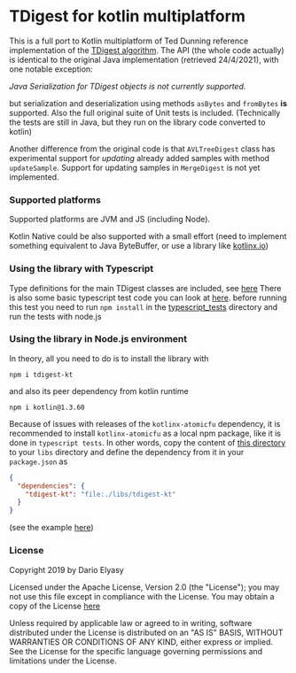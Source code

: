 # TDigest for kotlin multiplatform

This is a full port to Kotlin multiplatform of Ted Dunning reference implementation of the [TDigest algorithm](https://github.com/tdunning/t-digest). 
The API (the whole code actually) is identical to the original Java implementation (retrieved 24/4/2021), with one notable exception:

_Java Serialization for TDigest objects is not currently supported._

but serialization and deserialization using methods ```asBytes``` and ```fromBytes``` **is** supported.
Also the full original suite of Unit tests is included. (Technically the tests are still in Java, but they run on
the library code converted to kotlin) 

Another difference from the original code is that `AVLTreeDigest` class has experimental support for _updating_ already added samples with method 
```updateSample```. Support for updating samples in ```MergeDigest``` is not yet implemented.
### Supported platforms
Supported platforms are JVM and JS (including Node).

Kotlin Native could be also supported with a small effort (need to implement something equivalent to Java ByteBuffer, or 
use a library like [kotlinx.io](https://github.com/Kotlin/kotlinx-io))

### Using the library with Typescript
Type definitions for the main TDigest classes are included, see [here](npmtemplate/tdigest-kt.d.ts)
There is also some basic typescript test code you can look at [here](typescript_tests/tdigest-kt-tests.ts).
before running this test you need to run ```npm install``` in the [typescript_tests](typescript_tests) directory
and run the tests with node.js
### Using the library in Node.js environment
In theory, all you need to do is to install the library with 

```npm i tdigest-kt```

and also its peer dependency from kotlin runtime

```npm i kotlin@1.3.60```

Because of issues with releases of the ```kotlinx-atomicfu``` dependency, it is recommended to install ```kotlinx-atomicfu```
as a local npm package, like it is done in ```typescript tests```. In other words, copy the content of 
[this directory](typescript_tests/libs/kotlinx-atomicfu) to your ```libs``` directory and define the dependency from
it in your `package.json` as 

```JSON
{
  "dependencies": {
    "tdigest-kt": "file:./libs/tdigest-kt"
  }
}
```

(see the example [here](typescript_tests/package.json))


### License
   Copyright 2019 by Dario Elyasy

   Licensed under the Apache License, Version 2.0 (the "License");
   you may not use this file except in compliance with the License.
   You may obtain a copy of the License [here](http://www.apache.org/licenses/LICENSE-2.0)

   Unless required by applicable law or agreed to in writing, software
   distributed under the License is distributed on an "AS IS" BASIS,
   WITHOUT WARRANTIES OR CONDITIONS OF ANY KIND, either express or implied.
   See the License for the specific language governing permissions and
   limitations under the License.